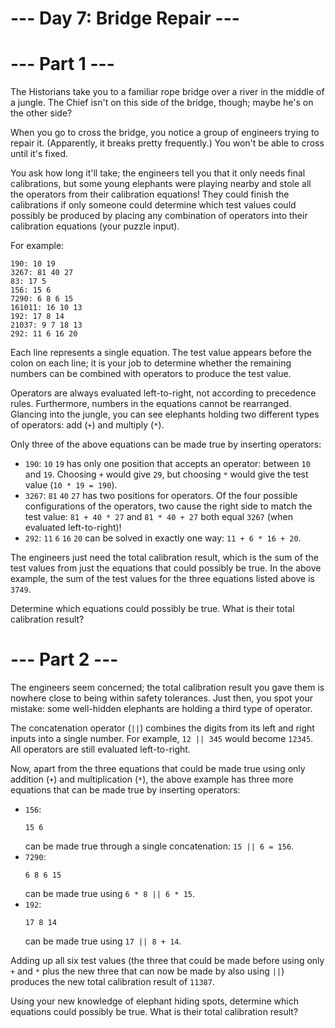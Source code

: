 # --- Day 7: Bridge Repair ---

# --- Part 1 ---

The Historians take you to a familiar rope bridge over a river in the middle of a jungle. The Chief isn't on this side of the bridge, though; maybe he's on the other side?

When you go to cross the bridge, you notice a group of engineers trying to repair it. (Apparently, it breaks pretty frequently.) You won't be able to cross until it's fixed.

You ask how long it'll take; the engineers tell you that it only needs final calibrations, but some young elephants were playing nearby and stole all the operators from their calibration equations! They could finish the calibrations if only someone could determine which test values could possibly be produced by placing any combination of operators into their calibration equations (your puzzle input).

For example:

```
190: 10 19
3267: 81 40 27
83: 17 5
156: 15 6
7290: 6 8 6 15
161011: 16 10 13
192: 17 8 14
21037: 9 7 18 13
292: 11 6 16 20
```

Each line represents a single equation. The test value appears before the colon on each line; it is your job to determine whether the remaining numbers can be combined with operators to produce the test value.

Operators are always evaluated left-to-right, not according to precedence rules. Furthermore, numbers in the equations cannot be rearranged. Glancing into the jungle, you can see elephants holding two different types of operators: add (`+`) and multiply (`*`).

Only three of the above equations can be made true by inserting operators:

- `190`: `10` `19` has only one position that accepts an operator: between `10` and `19`. Choosing `+` would give `29`, but choosing `*` would give the test value (`10 * 19 = 190`).
- `3267`: `81` `40` `27` has two positions for operators. Of the four possible configurations of the operators, two cause the right side to match the test value: `81 + 40 * 27` and `81 * 40 + 27` both equal `3267` (when evaluated left-to-right)!
- `292`: `11` `6` `16` `20` can be solved in exactly one way: `11 + 6 * 16 + 20`.

The engineers just need the total calibration result, which is the sum of the test values from just the equations that could possibly be true. In the above example, the sum of the test values for the three equations listed above is `3749`.

Determine which equations could possibly be true. What is their total calibration result?


# --- Part 2 ---

The engineers seem concerned; the total calibration result you gave them is nowhere close to being within safety tolerances. Just then, you spot your mistake: some well-hidden elephants are holding a third type of operator.

The concatenation operator (`||`) combines the digits from its left and right inputs into a single number. For example, `12 || 345` would become `12345`. All operators are still evaluated left-to-right.

Now, apart from the three equations that could be made true using only addition (`+`) and multiplication (`*`), the above example has three more equations that can be made true by inserting operators:

- `156`: 
  ``` 
  15 6 
  ``` 
  can be made true through a single concatenation: `15 || 6 = 156`.
- `7290`: 
  ```
  6 8 6 15
  ```
  can be made true using `6 * 8 || 6 * 15`.
- `192`: 
  ```
  17 8 14
  ```
  can be made true using `17 || 8 + 14`.

Adding up all six test values (the three that could be made before using only `+` and `*` plus the new three that can now be made by also using `||`) produces the new total calibration result of `11387`.

Using your new knowledge of elephant hiding spots, determine which equations could possibly be true. What is their total calibration result?